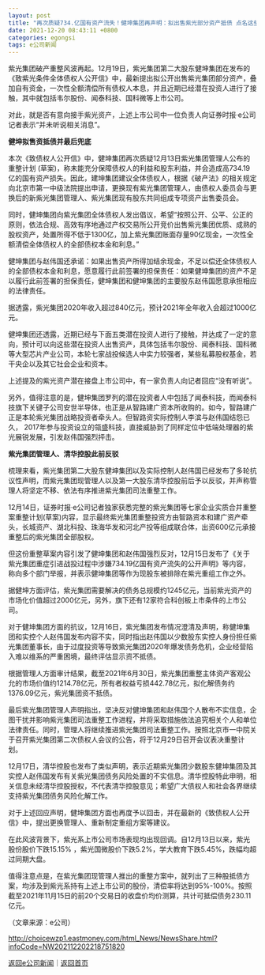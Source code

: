```yaml
---
layout: post
title: "再次质疑734.亿国有资产流失！健坤集团再声明：拟出售紫光部分资产抵债 点名这些A股投资人"
date: 2021-12-20 08:43:11 +0800
categories: egongsi
tags: e公司新闻
---
```

<p>紫光集团破产重整风波再起。12月19日，紫光集团第二大股东健坤集团在发布的《致紫光条件全体债权人公开信》中，最新提出拟公开出售紫光集团部分资产，叠加自有资金，一次性全额清偿所有债权人本息，并且近期已经潜在投资人进行了接触，其中就包括韦尔股份、闻泰科技、国科微等上市公司。 </p>
 <p>对此，就是否有意向接手紫光资产，上述上市公司中一位负责人向证券时报·e公司记者表示“并未听说相关消息”。</p>
 <p><strong>健坤拟售资抵债并最后兜底</strong></p>
 <p>本次《致债权人公开信》中，健坤集团再次质疑12月13日紫光集团管理人公布的重整计划 (草案)，称未能充分保障债权人的利益和股东利益，并会造成高734.19亿的国有资产损失。因此，建坤集团建议全体债权人，根据《破产法》的相关规定向北京市第一中级法院提出申请，更换现有紫光集团管理人，由债权人委员会与更换后的新紫光集团管理人、紫光集团现有股东共同组成专项资产出售委员会。 </p>
 <p>同时，健坤集团向紫光集团全体债权人发出倡议，希望“按照公开、公平、公正的原则，依法合规、高效有序地通过产权交易所公开竞价出售紫光集团优质、成熟的股权资产，处置所得不低于1300亿，加上紫光集团账面存量90亿现金，一次性全额清偿全体债权人的全部债权本金和利息。” </p>
 <p>健坤集团与赵伟国还承诺：如果出售资产所得加结余现金，不足以偿还全体债权人的全部债权本金和利息，愿意履行此前签署的担保责任：如果健坤集团的资产不足以履行此前签署的担保责任，健坤集团和健坤集团的主要股东赵伟国愿意承担相应的法律责任。 </p>
 <p>据透露，紫光集团2020年收入超过840亿元，预计2021年全年收入会超过1000亿元。 </p>
 <p>健坤集团还透露，近期已经与下面五类潜在投资人进行了接触，并达成了一定的意向，预计可以向这些潜在投资人出售资产，具体包括韦尔股份、闻泰科技、国科微等大型芯片产业公司，本轮七家战投候选人中实力较强者，某些私募股权基金，若干央企以及其它社会企业和资本。</p>
 <p>上述提及的紫光资产潜在接盘上市公司中，有一家负责人向记者回应“没有听说”。</p>
 <p>另外，值得注意的是，健坤集团罗列的潜在投资者人中包括了闻泰科技，而闻泰科技旗下关键子公司安世半导体，也正是从智路建广资本所收购的。如今，智路建广正是本轮紫光集团战略投资者牵头人。但智路资实际控制人李滨与赵伟国结怨已久， 2017年参与投资设立的瓴盛科技，直接威胁到了同样定位中低端处理器的紫光展锐发展，引发赵伟国强烈抨击。</p>
 <p><strong>紫光集团管理人、清华控股此前反驳</strong></p>
 <p>梳理来看，紫光集团第二大股东健坤集团以及实际控制人赵伟国已经发布了多轮抗议性声明，而紫光集团现管理人以及第一大股东清华控股前后予以反驳，并声称管理人将坚定不移、依法有序推进紫光集团司法重整工作。 </p>
 <p>12月14日，证券时报·e公司记者独家获悉完整的紫光集团等七家企业实质合并重整案重整计划(草案)内容，显示最终紫光集团重整投资方由智路资本和建广资产牵头，长城资产、湖北科投、珠海华发和河北产投等组成联合体，出资600亿元承接重整后的紫光集团全部股权。</p>
 <p>但这份重整草案内容引发了健坤集团和赵伟国强烈反对，12月15日发布了《关于紫光集团重症引进战投过程中涉嫌734.19亿国有资产流失的公开声明》等内容，称向多个部门举报，并表示健坤集团等作为现股东被排除在紫光重组工作之外。 </p>
 <p>据健坤方面评估，紫光集团需要解决的债务总规模约1245亿元，当前紫光资产的市场化价值超过2000亿元，另外，旗下还有12家符合科创板上市条件的上市公司。 </p>
 <p>对于健坤集团方面的抗议，12月16日，紫光集团发布情况澄清及声明，称健坤集团和实控个人赵伟国发布内容不实，同时指出赵伟国以少数股东实控人身份担任紫光集团董事长，由于过度投资等导致紫光集团2020年爆发债务危机，企业经营陷入难以维系的严重困境，最终评估显示资不抵债。 </p>
 <p>根据管理人方面审计结果，截至2021年6月30日，紫光集团重整主体资产客观公允的市场价值约1214.78亿元，所有者权益亏损442.78亿元，拟化解债务约1376.09亿元，紫光集团资不抵债。</p>
 <p>最后紫光集团管理人声明指出，坚决反对健坤集团和赵伟国个人散布不实信息，企图干扰并影响紫光集团司法重整工作进程，并将采取措施依法追究相关个人和单位法律责任。同时，管理人将继续推进紫光集团司法重整工作。按照北京市一中院关于召开紫光集团第二次债权人会议的公告，将于12月29日召开会议表决重整计划。 </p>
 <p>12月17日，清华控股也发布了类似声明，表示近期紫光集团少数股东健坤集团及其实控人赵伟国发布有关紫光集团债务风险处置的不实信息。清华控股特此申明，相关信息未经清华控股授权，不代表清华控股意见；希望广大债权人和社会各界继续支持紫光集团债务风险化解工作。 </p>
 <p>对于上述回应声明，健坤集团方面也再度予以回击，并在最新的《致债权人公开信》中，提出更换管理人、重新制定重组方案等建议。 </p>
 <p>在此风波背景下，紫光系上市公司市场表现均出现回调。自12月13日以来，紫光股份股价下跌15.15% ，紫光国微股价下跌5.2%，学大教育下跌5.45%，跌幅均超过同期大盘。 </p>
 <p>值得注意点是，在紫光集团现管理人推出的重整方案中，就列出了三种股抵债方案，均涉及到紫光系持有上述上市公司的股份，清偿率将达到95%-100%。按照截至2021年11月15日的前20个交易日的收盘价均价测算，共计可抵偿债务230.11亿元。</p><p class="em_media">（文章来源：e公司）</p>

<http://choicewzp1.eastmoney.com/html_News/NewsShare.html?infoCode=NW202112202218751820>

[返回e公司新闻](//finews.withounder.com/category/egongsi.html)｜[返回首页](//finews.withounder.com/)